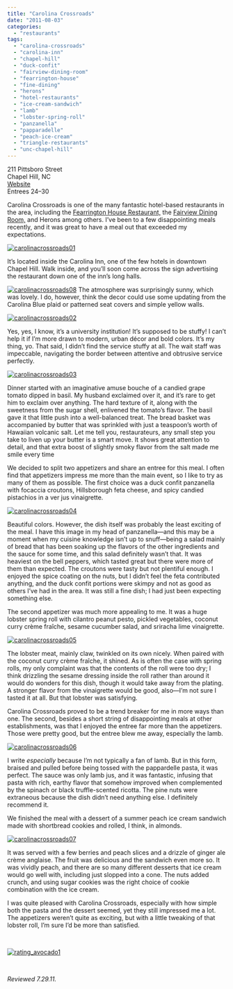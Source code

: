 ```yaml
---
title: "Carolina Crossroads"
date: "2011-08-03"
categories: 
  - "restaurants"
tags: 
  - "carolina-crossroads"
  - "carolina-inn"
  - "chapel-hill"
  - "duck-confit"
  - "fairview-dining-room"
  - "fearrington-house"
  - "fine-dining"
  - "herons"
  - "hotel-restaurants"
  - "ice-cream-sandwich"
  - "lamb"
  - "lobster-spring-roll"
  - "panzanella"
  - "papparadelle"
  - "peach-ice-cream"
  - "triangle-restaurants"
  - "unc-chapel-hill"
---
```


211 Pittsboro Street\
Chapel Hill, NC\
[Website](http://www.carolinainn.com/crossroads-restaurant.php)\
Entrees $24–$30

Carolina Crossroads is one of the many fantastic hotel-based restaurants in the area, including the [Fearrington House Restaurant,](http://www.thegourmez.com/?p=1276) the [Fairview Dining Room,](http://www.thegourmez.com/?p=1946) and Herons among others. I’ve been to a few disappointing meals recently, and it was great to have a meal out that exceeded my expectations.

[![](http://s3.amazonaws.com/thegourmez-wpmedia/2011/08/carolinacrossroads01.jpg "carolinacrossroads01")](http://s3.amazonaws.com/thegourmez-wpmedia/2011/08/carolinacrossroads01.jpg)

It’s located inside the Carolina Inn, one of the few hotels in downtown Chapel Hill. Walk inside, and you’ll soon come across the sign advertising the restaurant down one of the inn’s long halls.

[![](http://s3.amazonaws.com/thegourmez-wpmedia/2011/08/carolinacrossroads08.jpg "carolinacrossroads08")](http://s3.amazonaws.com/thegourmez-wpmedia/2011/08/carolinacrossroads08.jpg)  The atmosphere was surprisingly sunny, which was lovely. I do, however, think the decor could use some updating from the Carolina Blue plaid or patterned seat covers and simple yellow walls.

[![](http://s3.amazonaws.com/thegourmez-wpmedia/2011/08/carolinacrossroads02.jpg "carolinacrossroads02")](http://s3.amazonaws.com/thegourmez-wpmedia/2011/08/carolinacrossroads02.jpg)

Yes, yes, I know, it’s a university institution! It’s supposed to be stuffy! I can’t help it if I’m more drawn to modern, urban décor and bold colors. It’s my thing, yo. That said, I didn’t find the service stuffy at all. The wait staff was impeccable, navigating the border between attentive and obtrusive service perfectly.

[![](http://s3.amazonaws.com/thegourmez-wpmedia/2011/08/carolinacrossroads03.jpg "carolinacrossroads03")](http://s3.amazonaws.com/thegourmez-wpmedia/2011/08/carolinacrossroads03.jpg)

Dinner started with an imaginative amuse bouche of a candied grape tomato dipped in basil. My husband exclaimed over it, and it’s rare to get him to exclaim over anything. The hard texture of it, along with the sweetness from the sugar shell, enlivened the tomato’s flavor. The basil gave it that little push into a well-balanced treat. The bread basket was accompanied by butter that was sprinkled with just a teaspoon’s worth of Hawaiian volcanic salt. Let me tell you, restaurateurs, any small step you take to liven up your butter is a smart move. It shows great attention to detail, and that extra boost of slightly smoky flavor from the salt made me smile every time

We decided to split two appetizers and share an entree for this meal. I often find that appetizers impress me more than the main event, so I like to try as many of them as possible. The first choice was a duck confit panzanella with focaccia croutons, Hillsborough feta cheese, and spicy candied pistachios in a ver jus vinaigrette.

[![](http://s3.amazonaws.com/thegourmez-wpmedia/2011/08/carolinacrossroads04.jpg "carolinacrossroads04")](http://s3.amazonaws.com/thegourmez-wpmedia/2011/08/carolinacrossroads04.jpg)

Beautiful colors. However, the dish itself was probably the least exciting of the meal. I have this image in my head of panzanella—and this may be a moment when my cuisine knowledge isn’t up to snuff—being a salad mainly of bread that has been soaking up the flavors of the other ingredients and the sauce for some time, and this salad definitely wasn’t that. It was heaviest on the bell peppers, which tasted great but there were more of them than expected. The croutons were tasty but not plentiful enough. I enjoyed the spice coating on the nuts, but I didn’t feel the feta contributed anything, and the duck confit portions were skimpy and not as good as others I’ve had in the area. It was still a fine dish; I had just been expecting something else.

The second appetizer was much more appealing to me. It was a huge lobster spring roll with cilantro peanut pesto, pickled vegetables, coconut curry crème fraîche, sesame cucumber salad, and sriracha lime vinaigrette.

[![](http://s3.amazonaws.com/thegourmez-wpmedia/2011/08/carolinacrossroads05.jpg "carolinacrossroads05")](http://s3.amazonaws.com/thegourmez-wpmedia/2011/08/carolinacrossroads05.jpg)

The lobster meat, mainly claw, twinkled on its own nicely. When paired with the coconut curry crème fraîche, it shined. As is often the case with spring rolls, my only complaint was that the contents of the roll were too dry; I think drizzling the sesame dressing inside the roll rather than around it would do wonders for this dish, though it would take away from the plating. A stronger flavor from the vinaigrette would be good, also—I’m not sure I tasted it at all. But that lobster was satisfying.

Carolina Crossroads proved to be a trend breaker for me in more ways than one. The second, besides a short string of disappointing meals at other establishments, was that I enjoyed the entree far more than the appetizers. Those were pretty good, but the entree blew me away, especially the lamb.

[![](http://s3.amazonaws.com/thegourmez-wpmedia/2011/08/carolinacrossroads06.jpg "carolinacrossroads06")](http://s3.amazonaws.com/thegourmez-wpmedia/2011/08/carolinacrossroads06.jpg)

I write _especially_ because I’m not typically a fan of lamb. But in this form, braised and pulled before being tossed with the pappardelle pasta, it was perfect. The sauce was only lamb jus, and it was fantastic, infusing that pasta with rich, earthy flavor that somehow improved when complemented by the spinach or black truffle-scented ricotta. The pine nuts were extraneous because the dish didn’t need anything else. I definitely recommend it.

We finished the meal with a dessert of a summer peach ice cream sandwich made with shortbread cookies and rolled, I think, in almonds.

[![](http://s3.amazonaws.com/thegourmez-wpmedia/2011/08/carolinacrossroads07.jpg "carolinacrossroads07")](http://s3.amazonaws.com/thegourmez-wpmedia/2011/08/carolinacrossroads07.jpg)

It was served with a few berries and peach slices and a drizzle of ginger ale crème anglaise. The fruit was delicious and the sandwich even more so. It was vividly peach, and there are so many different desserts that ice cream would go well with, including just slopped into a cone. The nuts added crunch, and using sugar cookies was the right choice of cookie combination with the ice cream.

I was quite pleased with Carolina Crossroads, especially with how simple both the pasta and the dessert seemed, yet they still impressed me a lot. The appetizers weren’t quite as exciting, but with a little tweaking of that lobster roll, I’m sure I’d be more than satisfied.

 

[![](http://s3.amazonaws.com/thegourmez-wpmedia/2009/02/rating_avocado1.gif "rating_avocado1")](http://s3.amazonaws.com/thegourmez-wpmedia/2009/02/rating_avocado1.gif)

 

_Reviewed 7.29.11._
